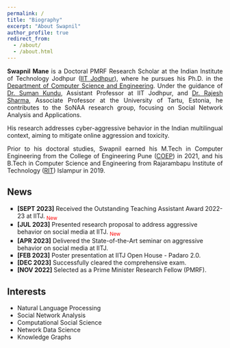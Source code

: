 ```yaml
---
permalink: /
title: "Biography"
excerpt: "About Swapnil"
author_profile: true
redirect_from: 
  - /about/
  - /about.html
---
```


<p align="justify"><strong>Swapnil Mane</strong> is a Doctoral PMRF Research Scholar at the Indian Institute of Technology Jodhpur (<a href="https://www.iitj.ac.in/" target="_blank">IIT Jodhpur</a>), where he pursues his Ph.D. in the <a href="https://cse.iitj.ac.in/index.php/people/phd-students" target="_blank">Department of Computer Science and Engineering</a>. Under the guidance of <a href="https://sumankundu.info/" target="_blank">Dr. Suman Kundu</a>, Assistant Professor at IIT Jodhpur, and <a href="https://rajeshsharma.cs.ut.ee/" target="_blank">Dr. Rajesh Sharma</a>, Associate Professor at the University of Tartu, Estonia, he contributes to the SoNAA research group, focusing on Social Network Analysis and Applications.</p>

<p align="justify">His research addresses cyber-aggressive behavior in the Indian multilingual context, aiming to mitigate online aggression and toxicity.</p>

<p align="justify">Prior to his doctoral studies, Swapnil earned his M.Tech in Computer Engineering from the College of Engineering Pune (<a href="http://www.coep.org.in/" target="_blank">COEP</a>) in 2021, and his B.Tech in Computer Science and Engineering from Rajarambapu Institute of Technology (<a href="https://www.ritindia.edu/" target="_blank">RIT</a>) Islampur in 2019.</p>

## News
<ul style="list-style-type: square;">
<li><strong>[SEPT 2023]</strong> Received the Outstanding Teaching Assistant Award 2022-23 at IITJ. <span style="color: red;"><sub>New</sub></span></li>
<li><strong>[JUL 2023]</strong> Presented research proposal to address aggressive behavior on social media at IITJ. <span style="color: red;"><sub>New</sub></span></li>
<li><strong>[APR 2023]</strong> Delivered the State-of-the-Art seminar on aggressive behavior on social media at IITJ.</li>
<li><strong>[FEB 2023]</strong> Poster presentation at IITJ Open House - Padaro 2.0.</li>
<li><strong>[DEC 2023]</strong> Successfully cleared the comprehensive exam.</li>
<li><strong>[NOV 2022]</strong> Selected as a Prime Minister Research Fellow (PMRF).</li>
</ul>

## Interests
<ul>
<li>Natural Language Processing</li>
<li>Social Network Analysis</li>
<li>Computational Social Science</li>
<li>Network Data Science</li>
<li>Knowledge Graphs</li>
</ul>
